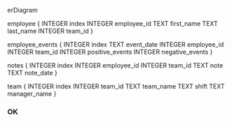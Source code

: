 erDiagram

  employee {
    INTEGER index
    INTEGER employee_id
    TEXT first_name
    TEXT last_name
    INTEGER team_id
  }

  employee_events {
    INTEGER index
    TEXT event_date
    INTEGER employee_id
    INTEGER team_id
    INTEGER positive_events
    INTEGER negative_events
  }

  notes {
    INTEGER index
    INTEGER employee_id
    INTEGER team_id
    TEXT note
    TEXT note_date
  }

  team {
    INTEGER index
    INTEGER team_id
    TEXT team_name
    TEXT shift
    TEXT manager_name
  }
### OK
